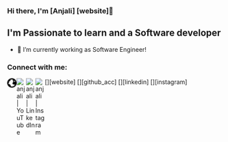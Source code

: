 ### Hi there, I'm [Anjali] [website]👋

## I'm Passionate to learn and a Software developer
- 🔭 I’m currently working as Software Engineer!

### Connect with me:

[<img align="left" alt="anjali.com" width="22px" src="https://raw.githubusercontent.com/iconic/open-iconic/master/svg/globe.svg" />][website]
[<img align="left" alt="anjali | YouTube" width="22px" src="https://github.com/simple-icons/simple-icons/blob/develop/icons/github.svg" />][github_acc]
[<img align="left" alt="anjali | LinkedIn" width="22px" src="https://cdn.jsdelivr.net/npm/simple-icons@v3/icons/linkedin.svg" />][linkedin]
[<img align="left" alt="anjali | Instagram" width="22px" src="https://cdn.jsdelivr.net/npm/simple-icons@v3/icons/instagram.svg" />][instagram]
